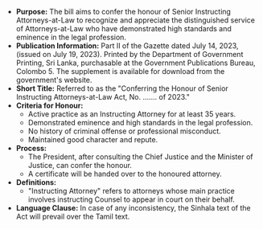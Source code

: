 - **Purpose:** The bill aims to confer the honour of Senior Instructing Attorneys-at-Law to recognize and appreciate the distinguished service of Attorneys-at-Law who have demonstrated high standards and eminence in the legal profession.
- **Publication Information:** Part II of the Gazette dated July 14, 2023, (issued on July 19, 2023). Printed by the Department of Government Printing, Sri Lanka, purchasable at the Government Publications Bureau, Colombo 5. The supplement is available for download from the government's website.
- **Short Title:** Referred to as the "Conferring the Honour of Senior Instructing Attorneys-at-Law Act, No. ……. of 2023."
- **Criteria for Honour:**
  - Active practice as an Instructing Attorney for at least 35 years.
  - Demonstrated eminence and high standards in the legal profession.
  - No history of criminal offense or professional misconduct.
  - Maintained good character and repute.
- **Process:**
  - The President, after consulting the Chief Justice and the Minister of Justice, can confer the honour.
  - A certificate will be handed over to the honoured attorney.
- **Definitions:**
  - "Instructing Attorney" refers to attorneys whose main practice involves instructing Counsel to appear in court on their behalf.
- **Language Clause:** In case of any inconsistency, the Sinhala text of the Act will prevail over the Tamil text.